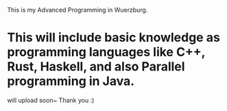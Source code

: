 This is my Advanced Programming in Wuerzburg.
# This will include basic knowledge as programming languages like C++, Rust, Haskell, and also Parallel programming in Java.
will upload soon~ Thank you :)
